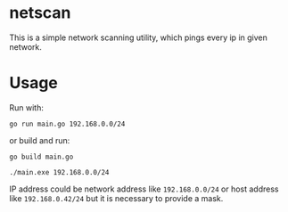 # netscan

This is a simple network scanning utility, which pings every ip in given network.


# Usage
Run with:

```go run main.go 192.168.0.0/24```

or build and run:

```go build main.go```

```./main.exe 192.168.0.0/24```

IP address could be network address like ```192.168.0.0/24``` or host address like ```192.168.0.42/24``` but it is necessary to provide a mask. 
